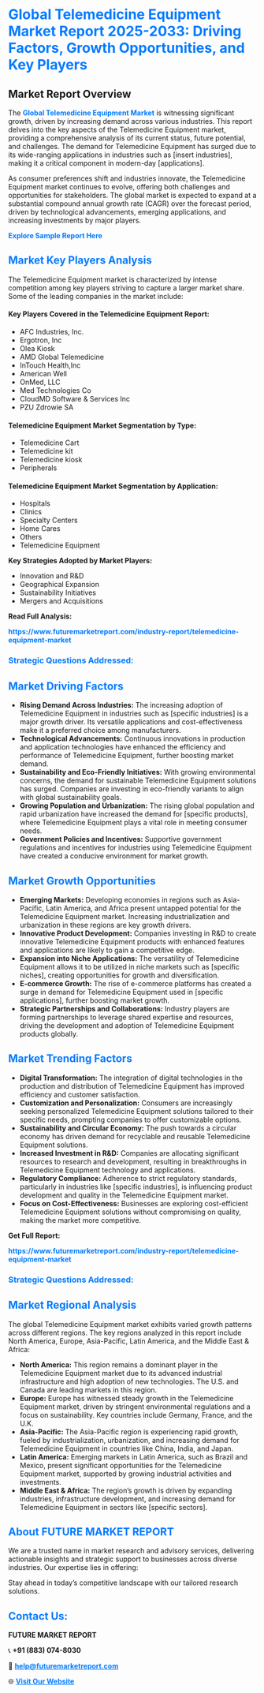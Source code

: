 <h1 style="color: #007BFF;">Global Telemedicine Equipment Market Report 2025-2033: Driving Factors, Growth Opportunities, and Key Players</h1>

<section id="overview">
<h2>Market Report Overview</h2>
<p>The <a href="https://www.futuremarketreport.com/industry-report/telemedicine-equipment-market" style="color: #007BFF; text-decoration: none;"><strong>Global Telemedicine Equipment Market</strong></a> is witnessing significant growth, driven by increasing demand across various industries. This report delves into the key aspects of the Telemedicine Equipment market, providing a comprehensive analysis of its current status, future potential, and challenges. The demand for Telemedicine Equipment has surged due to its wide-ranging applications in industries such as [insert industries], making it a critical component in modern-day [applications].</p>
<p>As consumer preferences shift and industries innovate, the Telemedicine Equipment market continues to evolve, offering both challenges and opportunities for stakeholders. The global market is expected to expand at a substantial compound annual growth rate (CAGR) over the forecast period, driven by technological advancements, emerging applications, and increasing investments by major players.</p>
</section>

<section id="overview">
<p><a href="https://www.futuremarketreport.com/request-sample/reportId=123110" style="color: #007BFF; text-decoration: none;"><strong>Explore Sample Report Here</strong></a></p>
</section>

<section id="key-players">
<h2 style="color: #007BFF;">Market Key Players Analysis</h2>
<p>The Telemedicine Equipment market is characterized by intense competition among key players striving to capture a larger market share. Some of the leading companies in the market include:</p>
<h4>Key Players Covered in the Telemedicine Equipment Report:</h4>
<ul><li>AFC Industries, Inc.</li><li>Ergotron, Inc</li><li>Olea Kiosk</li><li>AMD Global Telemedicine</li><li>InTouch Health,Inc</li><li>American Well</li><li>OnMed, LLC</li><li>Med Technologies Co</li><li>CloudMD Software &amp; Services Inc</li><li>PZU Zdrowie SA</li></ul>
<h4>Telemedicine Equipment Market Segmentation by Type:</h4>
<ul><li>Telemedicine Cart</li><li>Telemedicine kit</li><li>Telemedicine kiosk</li><li>Peripherals</li></ul>

<h4>Telemedicine Equipment Market Segmentation by Application:</h4>
<ul><li>Hospitals</li><li>Clinics</li><li>Specialty Centers</li><li>Home Cares</li><li>Others</li><li>Telemedicine Equipment</li></ul>
<p><strong>Key Strategies Adopted by Market Players:</strong></p>
<ul>
<li>Innovation and R&D</li>
<li>Geographical Expansion</li>
<li>Sustainability Initiatives</li>
<li>Mergers and Acquisitions</li>
</ul>
</section>

<section>
<p><strong>Read Full Analysis: </strong></p><a href="https://www.futuremarketreport.com/industry-report/telemedicine-equipment-market" style="color: #007BFF; text-decoration: none;"><strong>https://www.futuremarketreport.com/industry-report/telemedicine-equipment-market</strong></a>
<h3 style="color: #007BFF;">Strategic Questions Addressed:</h3>
</section>

<section id="driving-factors">
<h2 style="color: #007BFF;">Market Driving Factors</h2>
<ul>
<li><strong>Rising Demand Across Industries:</strong> The increasing adoption of Telemedicine Equipment in industries such as [specific industries] is a major growth driver. Its versatile applications and cost-effectiveness make it a preferred choice among manufacturers.</li>
<li><strong>Technological Advancements:</strong> Continuous innovations in production and application technologies have enhanced the efficiency and performance of Telemedicine Equipment, further boosting market demand.</li>
<li><strong>Sustainability and Eco-Friendly Initiatives:</strong> With growing environmental concerns, the demand for sustainable Telemedicine Equipment solutions has surged. Companies are investing in eco-friendly variants to align with global sustainability goals.</li>
<li><strong>Growing Population and Urbanization:</strong> The rising global population and rapid urbanization have increased the demand for [specific products], where Telemedicine Equipment plays a vital role in meeting consumer needs.</li>
<li><strong>Government Policies and Incentives:</strong> Supportive government regulations and incentives for industries using Telemedicine Equipment have created a conducive environment for market growth.</li>
</ul>
</section>

<section id="growth-opportunities">
<h2 style="color: #007BFF;">Market Growth Opportunities</h2>
<ul>
<li><strong>Emerging Markets:</strong> Developing economies in regions such as Asia-Pacific, Latin America, and Africa present untapped potential for the Telemedicine Equipment market. Increasing industrialization and urbanization in these regions are key growth drivers.</li>
<li><strong>Innovative Product Development:</strong> Companies investing in R&D to create innovative Telemedicine Equipment products with enhanced features and applications are likely to gain a competitive edge.</li>
<li><strong>Expansion into Niche Applications:</strong> The versatility of Telemedicine Equipment allows it to be utilized in niche markets such as [specific niches], creating opportunities for growth and diversification.</li>
<li><strong>E-commerce Growth:</strong> The rise of e-commerce platforms has created a surge in demand for Telemedicine Equipment used in [specific applications], further boosting market growth.</li>
<li><strong>Strategic Partnerships and Collaborations:</strong> Industry players are forming partnerships to leverage shared expertise and resources, driving the development and adoption of Telemedicine Equipment products globally.</li>
</ul>
</section>

<section id="trending-factors">
<h2 style="color: #007BFF;">Market Trending Factors</h2>
<ul>
<li><strong>Digital Transformation:</strong> The integration of digital technologies in the production and distribution of Telemedicine Equipment has improved efficiency and customer satisfaction.</li>
<li><strong>Customization and Personalization:</strong> Consumers are increasingly seeking personalized Telemedicine Equipment solutions tailored to their specific needs, prompting companies to offer customizable options.</li>
<li><strong>Sustainability and Circular Economy:</strong> The push towards a circular economy has driven demand for recyclable and reusable Telemedicine Equipment solutions.</li>
<li><strong>Increased Investment in R&D:</strong> Companies are allocating significant resources to research and development, resulting in breakthroughs in Telemedicine Equipment technology and applications.</li>
<li><strong>Regulatory Compliance:</strong> Adherence to strict regulatory standards, particularly in industries like [specific industries], is influencing product development and quality in the Telemedicine Equipment market.</li>
<li><strong>Focus on Cost-Effectiveness:</strong> Businesses are exploring cost-efficient Telemedicine Equipment solutions without compromising on quality, making the market more competitive.</li>
</ul>
</section>

<section>
<p><strong>Get Full Report: </strong></p><a href="https://www.futuremarketreport.com/industry-report/telemedicine-equipment-market" style="color: #007BFF; text-decoration: none;"><strong>https://www.futuremarketreport.com/industry-report/telemedicine-equipment-market</strong></a>
<h3 style="color: #007BFF;">Strategic Questions Addressed:</h3>
</section>


<section id="regional-analysis">
<h2 style="color: #007BFF;">Market Regional Analysis</h2>
<p>The global Telemedicine Equipment market exhibits varied growth patterns across different regions. The key regions analyzed in this report include North America, Europe, Asia-Pacific, Latin America, and the Middle East & Africa:</p>
<ul>
<li><strong>North America:</strong> This region remains a dominant player in the Telemedicine Equipment market due to its advanced industrial infrastructure and high adoption of new technologies. The U.S. and Canada are leading markets in this region.</li>
<li><strong>Europe:</strong> Europe has witnessed steady growth in the Telemedicine Equipment market, driven by stringent environmental regulations and a focus on sustainability. Key countries include Germany, France, and the U.K.</li>
<li><strong>Asia-Pacific:</strong> The Asia-Pacific region is experiencing rapid growth, fueled by industrialization, urbanization, and increasing demand for Telemedicine Equipment in countries like China, India, and Japan.</li>
<li><strong>Latin America:</strong> Emerging markets in Latin America, such as Brazil and Mexico, present significant opportunities for the Telemedicine Equipment market, supported by growing industrial activities and investments.</li>
<li><strong>Middle East & Africa:</strong> The region’s growth is driven by expanding industries, infrastructure development, and increasing demand for Telemedicine Equipment in sectors like [specific sectors].</li>
</ul>
</section>

<footer>
<h2 style="color: #007BFF;">About FUTURE MARKET REPORT</h2>
<p>We are a trusted name in market research and advisory services, delivering actionable insights and strategic support to businesses across diverse industries. Our expertise lies in offering:</p>

<p>Stay ahead in today’s competitive landscape with our tailored research solutions.</p>

<h2 style="color: #007BFF;">Contact Us:</h2>
<p><strong>FUTURE MARKET REPORT</strong></p>
<p>📞 <strong>+91 (883) 074-8030</strong></p>
<p>📧 <strong><a href="mailto:help@futuremarketreport.com" style="color: #007BFF;">help@futuremarketreport.com</a></strong></p>
<p>🌐 <strong><a href="https://www.futuremarketreport.com/" style="color: #007BFF;">Visit Our Website</a></strong></p>
</footer>